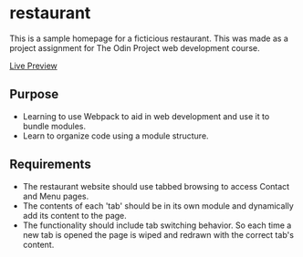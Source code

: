 # restaurant

This is a sample homepage for a ficticious restaurant. This was made as a project assignment for The Odin Project web development course.

[Live Preview](https://joshzimmerman.github.io/restaurant/) 

## Purpose
- Learning to use Webpack to aid in web development and use it to bundle modules.
- Learn to organize code using a module structure.

## Requirements
- The restaurant website should use tabbed browsing to access Contact and Menu pages.
- The contents of each 'tab' should be in its own module and dynamically add its content to the page.
- The functionality should include tab switching behavior. So each time a new tab is opened the page is wiped and redrawn with the correct tab's content.